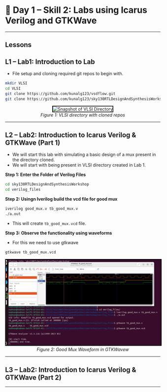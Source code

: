 # 🔹 Day 1 – Skill 2: Labs using Icarus Verilog and GTKWave

---

## Lessons

## L1 – Lab1: Introduction to Lab

- File setup and cloning required git repos to begin with.

````bash
mkdir VLSI
cd VLSI
git clone https://github.com/kunalg123/vsdflow.git
git clone https://github.com/kunalg123/sky130RTLDesignAndSynthesisWorkshop.git
````

<p align="center">
  <img src="./W1_images/VLSI_dir.png" alt="Snapshot of VLSI Directory" width="600" style="border:2px solid black;"/>
  <br/>
  <em>Figure 1: VLSI directory with cloned repos</em>
</p>

---

## L2 – Lab2: Introduction to Icarus Verilog & GTKWave (Part 1)

- We will start this lab with simulating a basic design of a mux present in the directory cloned.
- We will start with being present in VLSI directory created in Lab 1.

**Step 1: Enter the Folder of Verilog Files**

````bash
cd sky130RTLDesignAndSynthesisWorkshop
cd verilog_files
````

**Step 2: Usingn Iverilog build the vcd file for good mux**

````bash
iverilog good_mux.v tb_good_mux.v
./a.out
````
- This will create `tb_good_mux.vcd` file.

**Step 3: Observe the functionality using waveforms**
- For this we need to use gtkwave

````bash
gtkwave tb_good_mux.vcd
````

<p align="center">
  <img src="../W1_images/good_mux_waveform.png" alt="O4 and Applications" width="600" style="border:2px solid black;"/>
  <br/>
  <em>Figure 2: Good Mux Waveform in GTKWavew</em>
</p>

---

## L3 – Lab2: Introduction to Icarus Verilog & GTKWave (Part 2)



---
